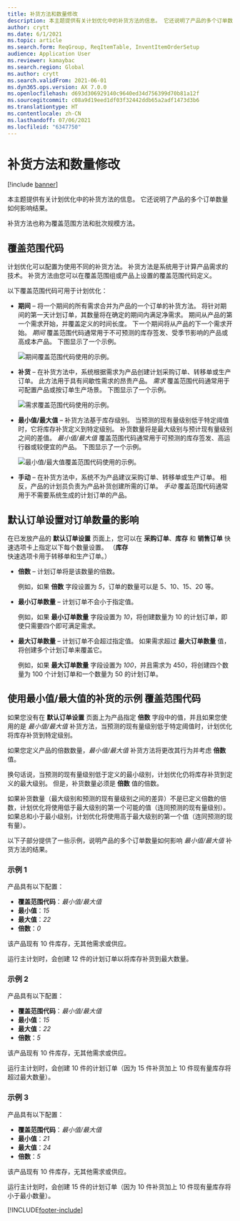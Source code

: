 ```yaml
---
title: 补货方法和数量修改
description: 本主题提供有关计划优化中的补货方法的信息。 它还说明了产品的多个订单数量如何影响结果。
author: crytt
ms.date: 6/1/2021
ms.topic: article
ms.search.form: ReqGroup, ReqItemTable, InventItemOrderSetup
audience: Application User
ms.reviewer: kamaybac
ms.search.region: Global
ms.author: crytt
ms.search.validFrom: 2021-06-01
ms.dyn365.ops.version: AX 7.0.0
ms.openlocfilehash: d693d306929140c9640ed34d756399d70b81a12f
ms.sourcegitcommit: c08a9d19eed1df03f32442ddb65a2adf1473d3b6
ms.translationtype: HT
ms.contentlocale: zh-CN
ms.lasthandoff: 07/06/2021
ms.locfileid: "6347750"
---
```

# <a name="replenishment-methods-and-quantity-modification"></a>补货方法和数量修改

[!include [banner](../../includes/banner.md)]

本主题提供有关计划优化中的补货方法的信息。 它还说明了产品的多个订单数量如何影响结果。

补货方法也称为覆盖范围方法和批次规模方法。

## <a name="coverage-codes"></a>覆盖范围代码

计划优化可以配置为使用不同的补货方法。 补货方法是系统用于计算产品需求的技术。 补货方法由您可以在覆盖范围组或产品上设置的覆盖范围代码定义。

以下覆盖范围代码可用于计划优化：

- **期间** – 将一个期间的所有需求合并为产品的一个订单的补货方法。 将针对期间的第一天计划订单，其数量将在确定的期间内满足净需求。 期间从产品的第一个需求开始，并覆盖定义的时间长度。 下一个期间将从产品的下一个需求开始。 *期间* 覆盖范围代码通常用于不可预测的库存签发、受季节影响的产品或高成本产品。 下图显示了一个示例。

    ![期间覆盖范围代码使用的示例。](./media/coverage-code-period.png "期间覆盖范围代码使用的示例")

- **补货** – 在补货方法中，系统根据需求为产品创建计划采购订单、转移单或生产订单。 此方法用于具有间歇性需求的昂贵产品。 *需求* 覆盖范围代码通常用于可配置产品或按订单生产场景。 下图显示了一个示例。

    ![需求覆盖范围代码使用的示例。](./media/coverage-code-requirement.png "需求覆盖范围代码使用的示例")

- **最小值/最大值** – 补货方法基于库存级别。 当预测的现有量级别低于特定阈值时，它将库存补货定义到特定级别。 补货数量将是最大级别与预计现有量级别之间的差值。 *最小值/最大值* 覆盖范围代码通常用于可预测的库存签发、高运行器或较便宜的产品。 下图显示了一个示例。

    ![最小值/最大值覆盖范围代码使用的示例。](./media/coverage-code-min-max.png "最小值/最大值覆盖范围代码使用的示例")

- **手动** – 在补货方法中，系统不为产品建议采购订单、转移单或生产订单。 相反，产品的计划员负责为产品补货创建所需的订单。 *手动* 覆盖范围代码通常用于不需要系统生成的计划订单的产品。

## <a name="impact-of-the-order-quantity-from-default-order-settings"></a>默认订单设置对订单数量的影响

在已发放产品的 **默认订单设置** 页面上，您可以在 **采购订单**、**库存** 和 **销售订单** 快速选项卡上指定以下每个数量设置。 （**库存** 快速选项卡用于转移单和生产订单。）

- **倍数** – 计划订单将是该数量的倍数。

    例如，如果 **倍数** 字段设置为 *5*，订单的数量可以是 5、10、15、20 等。

- **最小订单数量** – 计划订单不会小于指定值。

    例如，如果 **最小订单数量** 字段设置为 *10*，将创建数量为 10 的计划订单，即使只需要四个即可满足需求。

- **最大订单数量** – 计划订单不会超过指定值。 如果需求超过 **最大订单数量** 值，将创建多个计划订单来覆盖它。

    例如，如果 **最大订单数量** 字段设置为 *100*，并且需求为 450，将创建四个数量为 100 个计划订单和一个数量为 50 的计划订单。

## <a name="examples-of-replenishment-that-use-the-minmax-coverage-code"></a>使用最小值/最大值的补货的示例 覆盖范围代码

如果您没有在 **默认订单设置** 页面上为产品指定 **倍数** 字段中的值，并且如果您使用的是 *最小值/最大值* 补货方法，当预测的现有量级别低于特定阈值时，计划优化将库存补货到特定级别。

如果您定义产品的倍数数量，*最小值/最大值* 补货方法将更改其行为并考虑 **倍数** 值。

换句话说，当预测的现有量级别低于定义的最小级别，计划优化仍将库存补货到定义的最大级别。 但是，补货数量必须是 **倍数** 值的倍数。

如果补货数量（最大级别和预测的现有量级别之间的差异）不是已定义倍数的倍数，计划优化将使用低于最大级别的第一个可能的值（连同预测的现有量级别）。 如果总和小于最小级别，计划优化将使用高于最大级别的第一个值（连同预测的现有量）。

以下子部分提供了一些示例，说明产品的多个订单数量如何影响 *最小值/最大值* 补货方法的结果。

### <a name="example-1"></a>示例 1

产品具有以下配置：

- **覆盖范围代码**：*最小值/最大值*
- **最小值**：*15*
- **最大值**：*22*
- **倍数**：*0*

该产品现有 10 件库存，无其他需求或供应。

运行主计划时，会创建 12 件的计划订单以将库存补货到最大数量。

### <a name="example-2"></a>示例 2

产品具有以下配置：

- **覆盖范围代码**：*最小值/最大值*
- **最小值**：*15*
- **最大值**：*22*
- **倍数**：*5*

该产品现有 10 件库存，无其他需求或供应。

运行主计划时，会创建 10 件的计划订单（因为 15 件补货加上 10 件现有量库存将超过最大数量）。

### <a name="example-3"></a>示例 3

产品具有以下配置：

- **覆盖范围代码**：*最小值/最大值*
- **最小值**：*21*
- **最大值**：*24*
- **倍数**：*5*

该产品现有 10 件库存，无其他需求或供应。

运行主计划时，会创建 15 件的计划订单（因为 10 件补货加上 10 件现有量库存将小于最小数量）。

[!INCLUDE[footer-include](../../../includes/footer-banner.md)]
